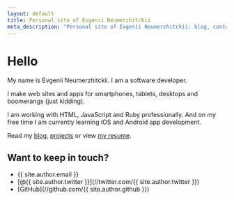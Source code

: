 ```yaml
---
layout: default
title: Personal site of Evgenii Neumerzhitckii
meta_description: "Personal site of Evgenii Neumerzhitckii: blog, contact, projects and resume."
---
```


# Hello

My name is Evgenii Neumerzhitckii. I am a software developer.

I make web sites and apps for smartphones, tablets, desktops and boomerangs (just kidding).

I am working with HTML, JavaScript and Ruby professionally. And on my free time I am currently learning iOS and Android app development.

Read my [blog](/blog), [projects](/projects) or view [my resume](/resume).

## Want to keep in touch?

* {{ site.author.email }}
* [@{{ site.author.twitter }}](//twitter.com/{{ site.author.twitter }})
* [GitHub](//github.com/{{ site.author.github }})